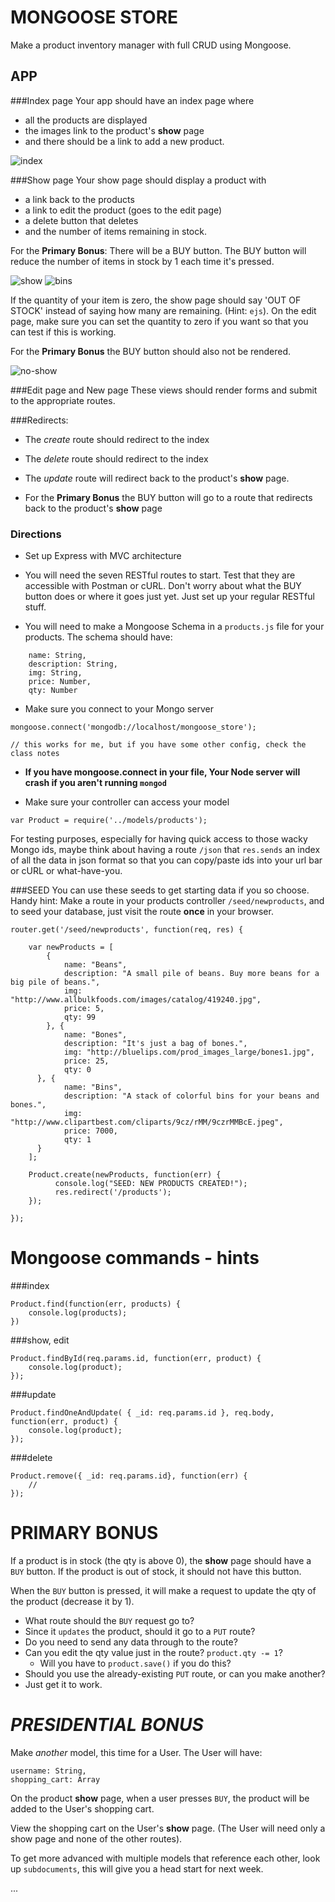 # MONGOOSE STORE

Make a product inventory manager with full CRUD using Mongoose.


## APP

###Index page
Your app should have an index page where
 
- all the products are displayed
- the images link to the product's **show** page
- and there should be a link to add a new product.

![index](index.png)

###Show page
Your show page should display a product with 

- a link back to the products
- a link to edit the product (goes to the edit page)
- a delete button that deletes
- and the number of items remaining in stock.

For the **Primary Bonus**: There will be a BUY button. The BUY button will reduce the number of items in stock by 1 each time it's pressed.

![show](show-stock.png)
![bins](bins.png)

If the quantity of your item is zero, the show page should say 'OUT OF STOCK' instead of saying how many are remaining. (Hint: `ejs`). On the edit page, make sure you can set the quantity to zero if you want so that you can test if this is working.

For the **Primary Bonus** the BUY button should also not be rendered.

![no-show](show-no-stock.png)

###Edit page and New page
These views should render forms and submit to the appropriate routes.

###Redirects:
- The *create* route should redirect to the index
- The *delete* route should redirect to the index
- The *update* route will redirect back to the product's **show** page.

- For the **Primary Bonus** the BUY button will go to a route that redirects back to the product's **show** page
	


### Directions

- Set up Express with MVC architecture

- You will need the seven RESTful routes to start. Test that they are accessible with Postman or cURL. Don't worry about what the BUY button does or where it goes just yet. Just set up your regular RESTful stuff.

- You will need to make a Mongoose Schema in a `products.js` file for your products. The schema should have:

```
  	name: String,
	description: String,
	img: String,
	price: Number,
	qty: Number
```
- Make sure you connect to your Mongo server

```
mongoose.connect('mongodb://localhost/mongoose_store');

// this works for me, but if you have some other config, check the class notes
```

- **If you have mongoose.connect in your file, Your Node server will crash if you aren't running `mongod`**


- Make sure your controller can access your model
```
var Product = require('../models/products');
```

For testing purposes, especially for having quick access to those wacky Mongo ids, maybe think about having a route `/json` that `res.sends` an index of all the data in json format so that you can copy/paste ids into your url bar or cURL or what-have-you.



###SEED
You can use these seeds to get starting data if you so choose. Handy hint:  Make a route in your products controller `/seed/newproducts`, and to seed your database, just visit the route **once** in your browser.

```
router.get('/seed/newproducts', function(req, res) {

	var newProducts = [
		{
			name: "Beans",
			description: "A small pile of beans. Buy more beans for a big pile of beans.",
	        img: "http://www.allbulkfoods.com/images/catalog/419240.jpg",
			price: 5,
			qty: 99
		}, {
			name: "Bones",
			description: "It's just a bag of bones.",
    	    img: "http://bluelips.com/prod_images_large/bones1.jpg",
			price: 25,
			qty: 0
	  }, {
			name: "Bins",
			description: "A stack of colorful bins for your beans and bones.",
    	    img: "http://www.clipartbest.com/cliparts/9cz/rMM/9czrMMBcE.jpeg",
			price: 7000,
			qty: 1
	  }
	];

	Product.create(newProducts, function(err) {
		  console.log("SEED: NEW PRODUCTS CREATED!");
		  res.redirect('/products');
	});

});
```

# Mongoose commands - hints 

###index
```
Product.find(function(err, products) {
	console.log(products);
})
```

###show, edit
```
Product.findById(req.params.id, function(err, product) {
	console.log(product);
});
```

###update
```
Product.findOneAndUpdate( { _id: req.params.id }, req.body, function(err, product) {
	console.log(product);
});
```

###delete
```
Product.remove({ _id: req.params.id}, function(err) {
	//
});
```


# PRIMARY BONUS 


If a product is in stock (the qty is above 0), the **show** page should have a `BUY` button. If the product is out of stock, it should not have this button. 

When the `BUY` button is pressed, it will make a request to update the qty of the product (decrease it by 1). 
 
- What route should the `BUY` request go to?
- Since it `updates` the product, should it go to a `PUT` route?
- Do you need to send any data through to the route?
- Can you edit the qty value just in the route? `product.qty -= 1`?
  - Will you have to `product.save()` if you do this?
- Should you use the already-existing `PUT` route, or can you make another?
- Just get it to work.


# *PRESIDENTIAL BONUS*

Make *another* model, this time for a User. The User will have:

```
username: String,
shopping_cart: Array
```

On the product **show** page, when a user presses `BUY`, the product will be added to the User's shopping cart.

View the shopping cart on the User's **show** page. (The User will need only a show page and none of the other routes).

To get more advanced with multiple models that reference each other, look up `subdocuments`, this will give you a head start for next week.

...

